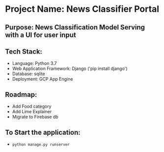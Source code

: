 # Project Name: News Classifier Portal
## Purpose: News Classification Model Serving with a UI for user input
## Tech Stack:
 - Language: Python 3.7
 - Web Application Framework: Django ('pip install django')
 - Database: sqlite
 - Deployment: GCP App Engine

## Roadmap:
 - Add Food category
 - Add Lime Explainer
 - Migrate to Firebase db


## To Start the application:
 - `python manage.py runserver`


